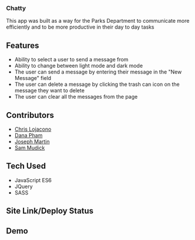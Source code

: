 ### Chatty
This app was built as a way for the Parks Department to communicate more efficiently and to be more productive in their day to day tasks

## Features
* Ability to select a user to send a message from
* Ability to change between light mode and dark mode
* The user can send a message by entering their message in the "New Message" field
* The user can delete a message by clicking the trash can icon on the message they want to delete
* The user can clear all the messages from the page

## Contributors
- [Chris Lojacono](https://github.com/chrislojacono)
- [Dana Pham](https://github.com/danapham)
- [Joseph Martin](https://github.com/josephtmartin)
- [Sam Mudick](https://github.com/smudick)

## Tech Used
* JavaScript ES6
* JQuery
* SASS

## Site Link/Deploy Status


## Demo

